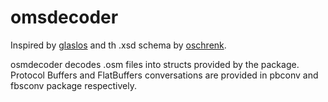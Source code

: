 # omsdecoder

Inspired by [glaslos](https://github.com/glaslos/go-osm) and th .xsd schema by [oschrenk](https://github.com/oschrenk/gis-java/blob/master/lib/gis/formats/osm.io/src/main/resources/OSMSchema.xsd#L48).

osmdecoder decodes .osm files into structs provided by the package. Protocol Buffers and FlatBuffers conversations are provided in pbconv and fbsconv package respectively.